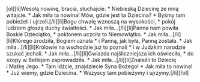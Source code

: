 [ol][li]Wesołą nowinę, bracia, słuchajcie. * Niebieską Dziecinę ze mną witajcie. * Jak miła ta nowina! Mów, gdzie jest ta Dziecina? * Byśmy tam pobieżeli i ujrzeli.[/li][li]Bogu chwałę wznoszą na wysokości, * pokój ludziom głoszą duchy światłości. * Jak miła...[/li][li]Panna nam powiła Boskie Dzieciątko, * pokłonem uczciła to Niemowlątko. * Jak miła...[/li][li]Którego zrodziła, Bogiem uznała * i Panną, jak była, Panną została. * Jak miła...[/li][li]Królowie na wschodzie już to poznali * i w Judzkim narodzie szukać jechali. * Jak miła...[/li][li]Gwiazda najśliczniejsza ich oświeciła, * do szopy w Betlejem zaprowadziła. * Jak miła...[/li][li]Znaleźli to Dziecię i Matkę Jego. * Tam idźcie, znajdziecie Syna Bożego! * Jak miła to nowina! * Już wiemy, gdzie Dziecina. * Wszyscy tam pobieżymy i ujrzymy.[/li][/ol]